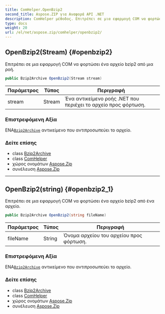 ```yaml
---
title: ComHelper.OpenBzip2
second_title: Aspose.ZIP για Αναφορά API .NET
description: ComHelper μέθοδος. Επιτρέπει σε μια εφαρμογή COM να φορτώσει ένα αρχείο bzip2 από μια ροή.
type: docs
weight: 20
url: /el/net/aspose.zip/comhelper/openbzip2/
---
```

## OpenBzip2(Stream) {#openbzip2}

Επιτρέπει σε μια εφαρμογή COM να φορτώσει ένα αρχείο bzip2 από μια ροή.

```csharp
public Bzip2Archive OpenBzip2(Stream stream)
```

| Παράμετρος | Τύπος | Περιγραφή |
| --- | --- | --- |
| stream | Stream | Ένα αντικείμενο ροής .NET που περιέχει το αρχείο προς φόρτωση. |

### Επιστρεφόμενη Αξία

ΕΝΑ[`Bzip2Archive`](../../../aspose.zip.bzip2/bzip2archive/) αντικείμενο που αντιπροσωπεύει το αρχείο.

### Δείτε επίσης

* class [Bzip2Archive](../../../aspose.zip.bzip2/bzip2archive/)
* class [ComHelper](../)
* χώρος ονομάτων [Aspose.Zip](../../comhelper/)
* συνέλευση [Aspose.Zip](../../../)

---

## OpenBzip2(string) {#openbzip2_1}

Επιτρέπει σε μια εφαρμογή COM να φορτώσει ένα αρχείο bzip2 από ένα αρχείο.

```csharp
public Bzip2Archive OpenBzip2(string fileName)
```

| Παράμετρος | Τύπος | Περιγραφή |
| --- | --- | --- |
| fileName | String | Όνομα αρχείου του αρχείου προς φόρτωση. |

### Επιστρεφόμενη Αξία

ΕΝΑ[`Bzip2Archive`](../../../aspose.zip.bzip2/bzip2archive/) αντικείμενο που αντιπροσωπεύει το αρχείο.

### Δείτε επίσης

* class [Bzip2Archive](../../../aspose.zip.bzip2/bzip2archive/)
* class [ComHelper](../)
* χώρος ονομάτων [Aspose.Zip](../../comhelper/)
* συνέλευση [Aspose.Zip](../../../)


